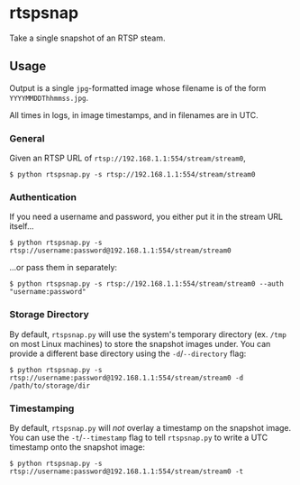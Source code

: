 # rtspsnap

Take a single snapshot of an RTSP steam.

## Usage

Output is a single `jpg`-formatted image whose filename is of the form `YYYYMMDDThhmmss.jpg`.  

All times in logs, in image timestamps, and in filenames are in UTC.

### General

Given an RTSP URL of `rtsp://192.168.1.1:554/stream/stream0`,

```
$ python rtspsnap.py -s rtsp://192.168.1.1:554/stream/stream0
```

### Authentication

If you need a username and password, you either put it in the stream URL itself...

```
$ python rtspsnap.py -s rtsp://username:password@192.168.1.1:554/stream/stream0
```

...or pass them in separately:

```
$ python rtspsnap.py -s rtsp://192.168.1.1:554/stream/stream0 --auth "username:password"
```

### Storage Directory

By default, `rtspsnap.py` will use the system's temporary directory (ex. `/tmp` on most Linux machines) to store the snapshot images under.  You can provide a different base directory using the `-d`/`--directory` flag:

```
$ python rtspsnap.py -s rtsp://username:password@192.168.1.1:554/stream/stream0 -d /path/to/storage/dir
```

### Timestamping

By default, `rtspsnap.py` will *not* overlay a timestamp on the snapshot image.  You can use the `-t`/`--timestamp` flag to tell `rtspsnap.py` to write a UTC timestamp onto the snapshot image:

```
$ python rtspsnap.py -s rtsp://username:password@192.168.1.1:554/stream/stream0 -t
```

